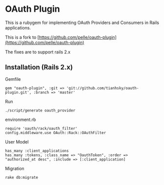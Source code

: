 # OAuth Plugin

This is a rubygem for implementing OAuth Providers and Consumers in Rails applications.

This is a fork to [https://github.com/pelle/oauth-plugin](https://github.com/pelle/oauth-plugin)

The fixes are to support rails 2.x


## Installation (Rails 2.x)

Gemfile

    gem "oauth-plugin", :git => 'git://github.com/tianhsky/oauth-plugin.git', :branch => 'master'


Run

    ./script/generate oauth_provider

environment.rb

    require 'oauth/rack/oauth_filter'
    config.middleware.use OAuth::Rack::OAuthFilter

User Model

    has_many :client_applications
    has_many :tokens, :class_name => "OauthToken", :order => "authorized_at desc", :include => [:client_application]

Migration

    rake db:migrate